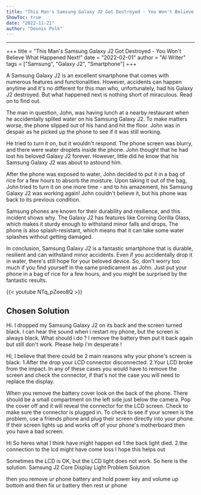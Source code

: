 ```yaml
---
title: "This Man's Samsung Galaxy J2 Got Destroyed - You Won't Believe What Happened Next!"
ShowToc: true 
date: "2022-11-21"
author: "Dennis Polk"
---
```

*****
+++
title = "This Man's Samsung Galaxy J2 Got Destroyed - You Won't Believe What Happened Next!"
date = "2022-02-01"
author = "AI Writer"
tags = ["Samsung", "Galaxy J2", "Smartphone"]
+++

A Samsung Galaxy J2 is an excellent smartphone that comes with numerous features and functionalities. However, accidents can happen anytime and it's no different for this man who, unfortunately, had his Galaxy J2 destroyed. But what happened next is nothing short of miraculous. Read on to find out.

The man in question, John, was having lunch at a nearby restaurant when he accidentally spilled water on his Samsung Galaxy J2. To make matters worse, the phone slipped out of his hand and hit the floor. John was in despair as he picked up the phone to see if it was still working.

He tried to turn it on, but it wouldn't respond. The phone screen was blurry, and there were water droplets inside the phone. John thought that he had lost his beloved Galaxy J2 forever. However, little did he know that his Samsung Galaxy J2 was about to astound him.

After the phone was exposed to water, John decided to put it in a bag of rice for a few hours to absorb the moisture. Upon taking it out of the bag, John tried to turn it on one more time - and to his amazement, his Samsung Galaxy J2 was working again! John couldn't believe it, but his phone was back to its previous condition.

Samsung phones are known for their durability and resilience, and this incident shows why. The Galaxy J2 has features like Corning Gorilla Glass, which makes it sturdy enough to withstand minor falls and drops. The phone is also splash-resistant, which means that it can take some water splashes without getting damaged.

In conclusion, Samsung Galaxy J2 is a fantastic smartphone that is durable, resilient and can withstand minor accidents. Even if you accidentally drop it in water, there's still hope for your beloved device. So, don't worry too much if you find yourself in the same predicament as John. Just put your phone in a bag of rice for a few hours, and you might be surprised by the fantastic results.

{{< youtube NTq_pZeeo8Q >}} 



## Chosen Solution
 Hi. I dropped my Samsung Galaxy J2 on its back and the screen turned black. I can hear the sound when i restart my phone, but the screen is always black. What should i do ? I remove the battery then put it back again but still don't work. Please help i'm desperate !

 Hi,
I believe that there could be 2 main reasons why your phone's screen is black:
1.After the drop your LCD connector disconnected.
2.Your LCD broke from the impact.
In any of these cases you would have to remove the screen and check the connector, if that's not the case you will need to replace the display.

 When you remove the battery cover look on the back of the phone. There should be a small compartment on the left side just below the camera. Pop the cover off and it will reveal the connector for the LCD screen. Check to make sure the connector is plugged in. To check to see if your screen is the problem, use a friends phone and plug their screen directly into your phone. If their screen lights up and works off of your phone's motherboard then you have a bad screen.

 Hi
So heres what I think have might happen ed
1.the back light died.
2.the connection to the lcd might have come loss
I hope this helps out

 Sometimes the LCD is OK, but the LCD light does not work. So here is the solution.
Samsung J2 Core Display Light Problem Solution

 then you remove ur phone battery and hold power key and volume up bottom and then fix ur battery then rest ur phone




